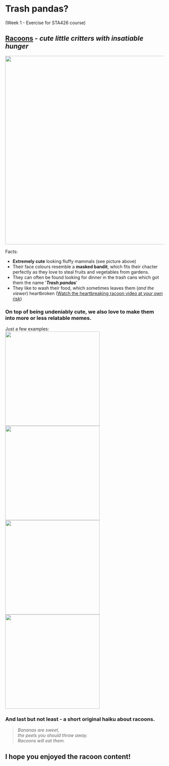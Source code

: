 # Trash pandas?
(Week 1 - Exercise for STA426 course)

## [Racoons](https://www.nationalgeographic.com/animals/mammals/facts/raccoon) - _cute little critters with insatiable hunger_

<img src="https://i.natgeofe.com/n/8271db90-5c35-46bc-9429-588a9529e44a/raccoon_thumb_3x2.JPG" width="600">

Facts: 
- **Extremely cute** looking fluffy mammals (see picture above)
- Their face colours resemble a **masked bandit**, which fits their chacter perfectly as they love to steal fruits and vegetables from gardens.
- They can often be found looking for dinner in the trash cans which got them the name '**_Trash pandas_**'
- They like to wash their food, which sometimes leaves them (_and the viewer_) heartbroken ([Watch the heartbreaking racoon video at your own risk](https://www.youtube.com/watch?v=rfbb4yRBH64/))

### On top of being **undeniably cute**, we also love to make them into more or less relatable memes.

Just a few examples:  
<img src="https://i.pinimg.com/1200x/0c/30/23/0c3023cfe05694e99ace577f52ec1fce.jpg" width="300"> <img src="https://i.chzbgr.com/full/9773092096/hD3626463" width="300"> <img src="https://i.chzbgr.com/full/9773093376/h83F4A05C" width="300"> <img src="https://i.pinimg.com/736x/a3/d6/ba/a3d6ba95b166d8be13f9b0a2abd49732.jpg" width="300"> 

### And last but not least - a short original **haiku about racoons**.  
>_Bananas are sweet,_  
>_the peels you should throw away._  
>_Racoons will eat them._

## I hope you enjoyed the racoon content!
